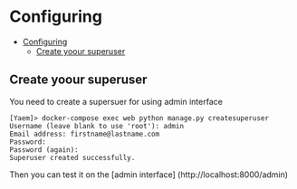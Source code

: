 # Configuring

- [Configuring](#configuring)
  - [Create yoour superuser](#create-yoour-superuser)

## Create yoour superuser

You need to create a supersuer for using admin interface

```Shell
[Yaem]> docker-compose exec web python manage.py createsuperuser
Username (leave blank to use 'root'): admin
Email address: firstname@lastname.com
Password: 
Password (again): 
Superuser created successfully.
```

Then you can test it on the [admin interface] (http://localhost:8000/admin)